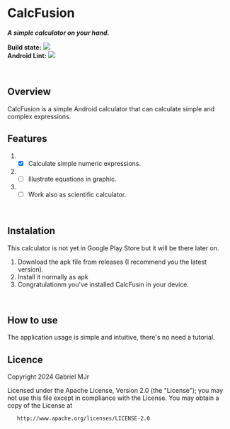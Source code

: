 # CalcFusion
***A simple calculator on your hand.***
<br>

**Build state:** ![](https://github.com/gabrielmjr/CalcFusion/actions/workflows/android.yml/badge.svg)
<br>
**Android Lint:** ![](https://github.com/gabrielmjr/CalcFusion/actions/workflows/android-lint.yml/badge.svg)

<br>

## Overview
CalcFusion is a simple Android calculator that can calculate simple and complex expressions.
<br>
## Features
1. - [x] Calculate simple numeric expressions.
2. - [ ] Illustrate equations in graphic.
3. - [ ] Work also as scientific calculator.
         
<br>

## Instalation
This calculator is not yet in Google Play Store but it will be there later on.
1. Download the apk file from releases (I recommend you the latest version).
2. Install it normally as apk
3. Congratulationm you've installed CalcFusin in your device.
   
<br>

## How to use
The application usage is simple and intuitive, there's no need a tutorial.
<br>

## Licence
Copyright 2024 Gabriel MJr

   Licensed under the Apache License, Version 2.0 (the "License");
   you may not use this file except in compliance with the License.
   You may obtain a copy of the License at

       http://www.apache.org/licenses/LICENSE-2.0
